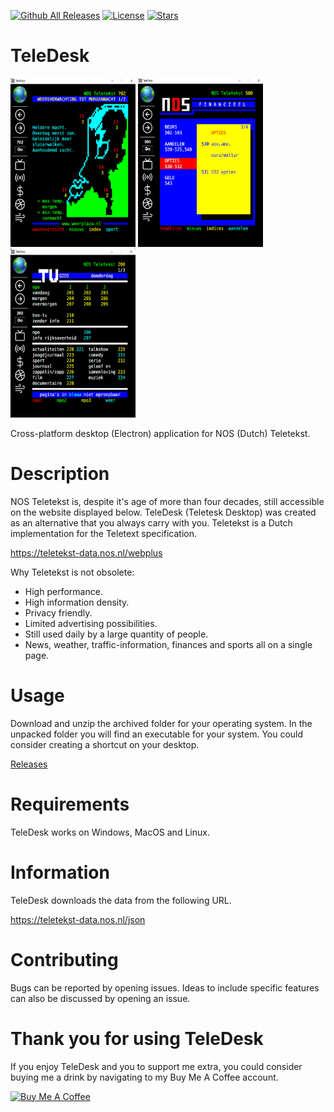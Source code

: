 [![Github All Releases](https://img.shields.io/github/downloads/jetspiking/TeleDesk/total.svg)]()
[![License](https://img.shields.io/github/license/jetspiking/TeleDesk.svg)]()
[![Stars](https://img.shields.io/github/stars/jetspiking/TeleDesk.svg)]()

# TeleDesk
<img src="https://github.com/jetspiking/TeleDesk/blob/main/Images/TeleDeskWeather.png" width="200" height="270"> <img src="https://github.com/jetspiking/TeleDesk/blob/main/Images/TeleDeskFinances.png" width="200" height="270"> <img src="https://github.com/jetspiking/TeleDesk/blob/main/Images/TeleDeskTelevision.png" width="200" height="270">


Cross-platform desktop (Electron) application for NOS (Dutch) Teletekst.

# Description
NOS Teletekst is, despite it's age of more than four decades, still accessible on the website displayed below. TeleDesk (Teletesk Desktop) was created as an alternative that you always carry with you. Teletekst is a Dutch implementation for the Teletext specification.

https://teletekst-data.nos.nl/webplus

Why Teletekst is not obsolete:
- High performance.
- High information density.
- Privacy friendly.
- Limited advertising possibilities.
- Still used daily by a large quantity of people.
- News, weather, traffic-information, finances and sports all on a single page.

# Usage
Download and unzip the archived folder for your operating system. In the unpacked folder you will find an executable for your system. You could consider creating a shortcut on your desktop.

[Releases](https://github.com/jetspiking/TeleDesk/releases)

# Requirements
TeleDesk works on Windows, MacOS and Linux.

# Information
TeleDesk downloads the data from the following URL.

https://teletekst-data.nos.nl/json

# Contributing
Bugs can be reported by opening issues. Ideas to include specific features can also be discussed by opening an issue. 

# Thank you for using TeleDesk
If you enjoy TeleDesk and you to support me extra, you could consider buying me a drink by navigating to my Buy Me A Coffee account.

<a href="https://www.buymeacoffee.com/DustinHendriks" target="_blank"><img src="https://cdn.buymeacoffee.com/buttons/default-orange.png" alt="Buy Me A Coffee" height="41" width="174"></a>



